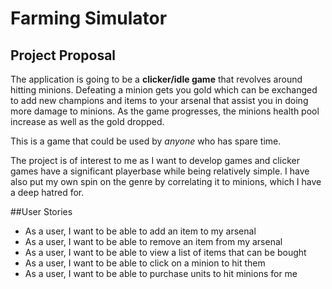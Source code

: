 # Farming Simulator

## Project Proposal

The application is going to be a **clicker/idle game** that revolves around hitting minions. Defeating a minion gets you
gold which can be exchanged to add new champions and items to your arsenal that assist you in doing more damage to minions. 
As the game progresses, the minions health pool increase as well as the gold dropped. 

This is a game that could be used by *anyone* who has spare time.

The project is of interest to me as I want to develop games and clicker games have a significant playerbase while being relatively simple. 
I have also put my own spin on the genre by correlating it to minions, which I have a deep hatred for.


##User Stories
- As a user, I want to be able to add an item to my arsenal
- As a user, I want to be able to remove an item from my arsenal
- As a user, I want to be able to view a list of items that can be bought
- As a user, I want to be able to click on a minion to hit them
- As a user, I want to be able to purchase units to hit minions for me



